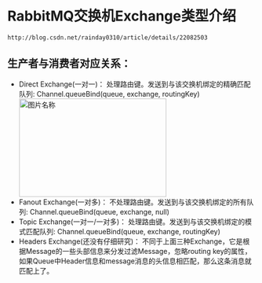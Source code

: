 # RabbitMQ交换机Exchange类型介绍
	http://blog.csdn.net/rainday0310/article/details/22082503

## 生产者与消费者对应关系：
* Direct Exchange(一对一)： 
  处理路由键。发送到与该交换机绑定的精确匹配队列: Channel.queueBind(queue, exchange, routingKey)
  <img src="http://dl.iteye.com/upload/attachment/264104/0ec0f465-49c6-361c-ae2b-dd951a6ed1a9.png" width = "300" height = "200" alt="图片名称" align=center />
* Fanout Exchange(一对多)：
  不处理路由键。发送到与该交换机绑定的所有队列: Channel.queueBind(queue, exchange, null)
* Topic Exchange(一对一/一对多)： 
  处理路由键。发送到与该交换机绑定的模式匹配队列: Channel.queueBind(queue, exchange, routingKey)
* Headers Exchange(还没有仔细研究)：
  不同于上面三种Exchange，它是根据Message的一些头部信息来分发过滤Message，忽略routing key的属性，如果Queue中Header信息和message消息的头信息相匹配，那么这条消息就匹配上了。

